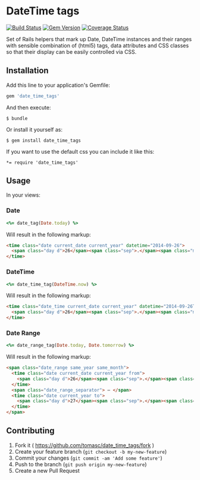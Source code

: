 # DateTime tags

[![Build Status](https://travis-ci.org/tomasc/date_time_tags.svg)](https://travis-ci.org/tomasc/date_time_tags) [![Gem Version](https://badge.fury.io/rb/date_time_tags.svg)](http://badge.fury.io/rb/date_time_tags) [![Coverage Status](https://img.shields.io/coveralls/tomasc/date_time_tags.svg)](https://coveralls.io/r/tomasc/date_time_tags)

Set of Rails helpers that mark up Date, DateTime instances and their ranges with sensible combination of (html5) tags, data attributes and CSS classes so that their display can be easily controlled via CSS.

## Installation

Add this line to your application's Gemfile:

```Ruby
gem 'date_time_tags'
```

And then execute:

```
$ bundle
```

Or install it yourself as:

```
$ gem install date_time_tags
```

If you want to use the default css you can include it like this:
```
*= require 'date_time_tags'
```

## Usage

In your views:

### Date

```Ruby
<%= date_tag(Date.today) %>
```

Will result in the following markup:

```HTML
<time class="date current_date current_year" datetime="2014-09-26">
  <span class="day d">26</span><span class="sep">.</span><span class="month m">9</span><span class="sep">.</span><span class="year Y">2014</span>
</time>
```

### DateTime

```Ruby
<%= date_time_tag(DateTime.now) %>
```

Will result in the following markup:

```HTML
<time class="date_time current_date current_year" datetime="2014-09-26T15:35:56+02:00">
  <span class="day d">26</span><span class="sep">.</span><span class="month m">9</span><span class="sep">.</span><span class="year Y">2014</span> <span class="hours H">15</span><span class="sep">:</span><span class="minutes M">35</span>
</time>
```

### Date Range

```Ruby
<%= date_range_tag(Date.today, Date.tomorrow) %>
```

Will result in the following markup:

```HTML
<span class="date_range same_year same_month">
  <time class="date current_date current_year from">
    <span class="day d">26</span><span class="sep">.</span><span class="month m">9</span><span class="sep">.</span><span class="year Y">2014</span>
  </time>
  <span class="date_range_separator"> – </span>
  <time class="date current_year to">
    <span class="day d">27</span><span class="sep">.</span><span class="month m">9</span><span class="sep">.</span><span class="year Y">2014</span>
  </time>
</span>
```

## Contributing

1. Fork it ( https://github.com/tomasc/date_time_tags/fork )
2. Create your feature branch (`git checkout -b my-new-feature`)
3. Commit your changes (`git commit -am 'Add some feature'`)
4. Push to the branch (`git push origin my-new-feature`)
5. Create a new Pull Request
